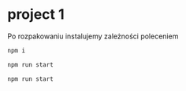 # project 1

Po rozpakowaniu instalujemy zależności poleceniem

```bash
npm i
```

```bash
npm run start
```

```bash
npm run start
```
